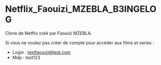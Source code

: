 # Netflix_Faouizi_MZEBLA_B3INGELOG
Clone de Netflix créé par Faouizi MZEBLA.

Si vous ne voulez pas créer de compte pour accéder aux films et series :
- Login : testfaouizi@test.com
- Mdp : test123
